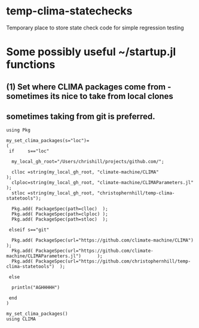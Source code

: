 # temp-clima-statechecks
Temporary place to store state check code for simple regression testing

# Some possibly useful ~/startup.jl functions
## (1) Set where CLIMA packages come from - sometimes its nice to take from local clones
##     sometimes taking from git is preferred.

```
using Pkg

my_set_clima_packages(s="loc")=
(
 if     s=="loc"

  my_local_gh_root="/Users/chrishill/projects/github.com/";

  clloc =string(my_local_gh_root, "climate-machine/CLIMA"                 );
  clploc=string(my_local_gh_root, "climate-machine/CLIMAParameters.jl"    );
  stloc =string(my_local_gh_root, "christophernhill/temp-clima-statetools");

  Pkg.add( PackageSpec(path=clloc)  );
  Pkg.add( PackageSpec(path=clploc) );
  Pkg.add( PackageSpec(path=stloc)  );

 elseif s=="git"

  Pkg.add( PackageSpec(url="https://github.com/climate-machine/CLIMA")                   );
  Pkg.add( PackageSpec(url="https://github.com/climate-machine/CLIMAParameters.jl")      );
  Pkg.add( PackageSpec(url="https://github.com/christophernhill/temp-clima-statetools")  );

 else

  println("AGHHHHH")

 end
)

my_set_clima_packages()
using CLIMA
```
